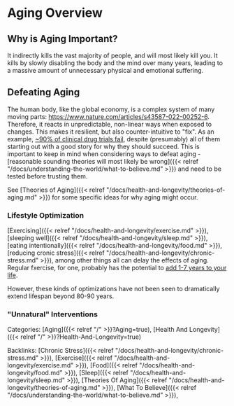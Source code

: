 # Aging Overview

## Why is Aging Important?

It indirectly kills the vast majority of people, and will most likely kill you.
It kills by slowly disabling the body and the mind over many years, leading to
a massive amount of unnecessary physical and emotional suffering.

## Defeating Aging

The human body, like the global economy, is a complex system of many moving
parts: https://www.nature.com/articles/s43587-022-00252-6.
Therefore, it reacts in unpredictable, non-linear ways when exposed to changes.
This makes it resilient, but also counter-intuitive to "fix".
As an example, [~90% of clinical drug trials
fail](https://www.sciencedirect.com/science/article/pii/S2211383522000521),
despite (presumably) all of them starting out with a good story for why they
should succeed.
This is important to keep in mind when considering ways to defeat aging -
[reasonable sounding theories will most likely be wrong]({{< relref
"/docs/understanding-the-world/what-to-believe.md" >}}) and need to be tested
before trusting them.

See [Theories of Aging]({{< relref
"/docs/health-and-longevity/theories-of-aging.md" >}}) for some specific
ideas for why aging might occur.

### Lifestyle Optimization

[Exercising]({{< relref
"/docs/health-and-longevity/exercise.md" >}}), [sleeping well]({{< relref
"/docs/health-and-longevity/sleep.md" >}}), [eating intentionally]({{< relref
"/docs/health-and-longevity/food.md" >}}), [reducing cronic stress]({{< relref
"/docs/health-and-longevity/chronic-stress.md" >}}), among other things all
can delay the effects of aging.
Regular fxercise, for one, probably has the potential to [add 1-7 years to your
life](https://www.ncbi.nlm.nih.gov/pmc/articles/PMC3395188/).

However, these kinds of optimizations have not been seen to dramatically extend
lifespan beyond 80-90 years.

### "Unnatural" Interventions

Categories: [Aging]({{< relref "/" >}}?Aging=true),
[Health And Longevity]({{< relref "/" >}}?Health-And-Longevity=true)

Backlinks: [Chronic Stress]({{< relref "/docs/health-and-longevity/chronic-stress.md" >}}), 
[Exercise]({{< relref "/docs/health-and-longevity/exercise.md" >}}), 
[Food]({{< relref "/docs/health-and-longevity/food.md" >}}), 
[Sleep]({{< relref "/docs/health-and-longevity/sleep.md" >}}), 
[Theories Of Aging]({{< relref "/docs/health-and-longevity/theories-of-aging.md" >}}), 
[What To Believe]({{< relref "/docs/understanding-the-world/what-to-believe.md" >}}), 
